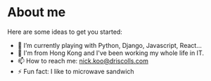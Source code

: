 # About me

Here are some ideas to get you started:

- 🌱 I’m currently playing with Python, Django, Javascript, React...
- 💬 I'm from Hong Kong and I've been working my whole life in IT.
- 📫 How to reach me: nick.koo@driscolls.com
- ⚡ Fun fact: I like to microwave sandwich

